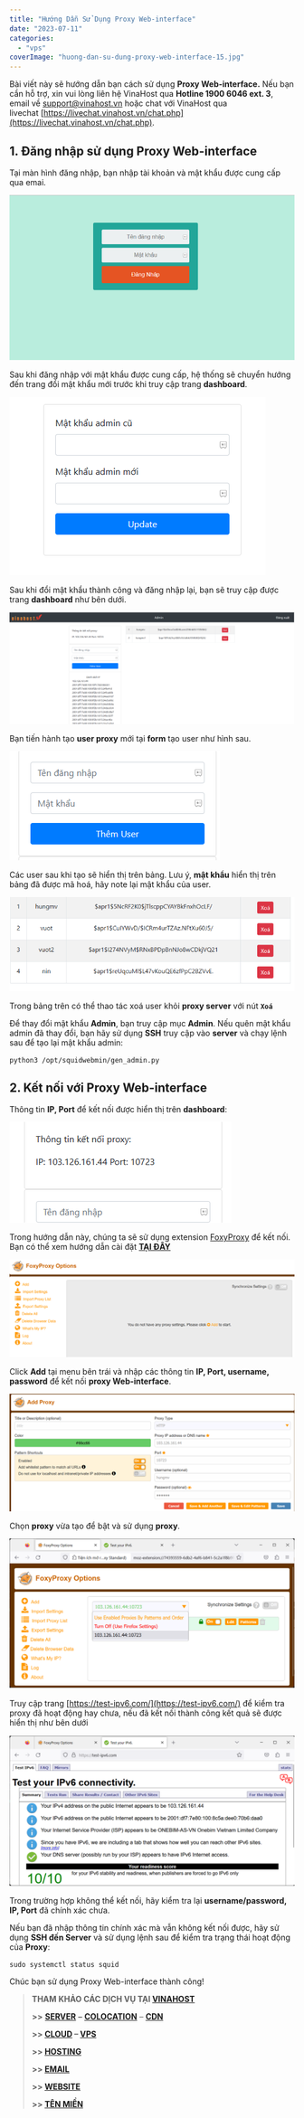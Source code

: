 ```yaml
---
title: "Hướng Dẫn Sử Dụng Proxy Web-interface"
date: "2023-07-11"
categories: 
  - "vps"
coverImage: "huong-dan-su-dung-proxy-web-interface-15.jpg"
---
```


Bài viết này sẽ hướng dẫn bạn cách sử dụng **Proxy Web-interface.** Nếu bạn cần hỗ trợ, xin vui lòng liên hệ VinaHost qua **Hotline 1900 6046 ext. 3**, email về [support@vinahost.vn](mailto:support@vinahost.vn) hoặc chat với VinaHost qua livechat [https://livechat.vinahost.vn/chat.php](https://livechat.vinahost.vn/chat.php).

## 1\. Đăng nhập sử dụng Proxy Web-interface

Tại màn hình đăng nhập, bạn nhập tài khoản và mật khẩu được cung cấp qua emai.

![Hướng Dẫn Sử Dụng Proxy Web-interface](images/huong-dan-su-dung-proxy-web-interface-1.png)

Sau khi đăng nhập với mật khẩu được cung cấp, hệ thống sẽ chuyển hướng đến trang đổi mật khẩu mới trước khi truy cập trang **dashboard**.

![Hướng Dẫn Sử Dụng Proxy Web-interface](images/huong-dan-su-dung-proxy-web-interface-2.png)

Sau khi đổi mật khẩu thành công và đăng nhập lại, bạn sẽ truy cập được trang **dashboard** như bên dưới.

![](images/huong-dan-su-dung-proxy-web-interface-3.png)

Bạn tiến hành tạo **user proxy** mới tại **form** tạo user như hình sau.

![](images/huong-dan-su-dung-proxy-web-interface-4.png)

Các user sau khi tạo sẽ hiển thị trên bảng. Lưu ý, **mật khẩu** hiển thị trên bảng đã được mã hoá, hãy note lại mật khẩu của user.

![](images/huong-dan-su-dung-proxy-web-interface-6.png)

Trong bảng trên có thể thao tác xoá user khỏi **proxy server** với nút **`Xoá`**

Để thay đổi mật khẩu **Admin**, bạn truy cập mục **Admin**. Nếu quên mật khẩu admin đã thay đổi, bạn hãy sử dụng **SSH** truy cập vào **server** và chạy lệnh sau để tạo lại mật khẩu admin:

```
python3 /opt/squidwebmin/gen_admin.py
```

## 2\. Kết nối với Proxy Web-interface

Thông tin **IP, Port** để kết nối được hiển thị trên **dashboard**:

![Hướng Dẫn Sử Dụng Proxy Web-interface](images/huong-dan-su-dung-proxy-web-interface-7.png)

Trong hướng dẫn này, chúng ta sẽ sử dụng extension [FoxyProxy](https://kb.vinahost.vn/huong-dan-su-dung-plugin-foxyproxy-tren-chrome-va-firefox/) để kết nối. Bạn có thể xem hướng dẫn cài đặt **[TẠI ĐÂY](https://kb.vinahost.vn/huong-dan-su-dung-plugin-foxyproxy-tren-chrome-va-firefox/)**

[![Hướng Dẫn Sử Dụng Proxy Web-interface](images/huong-dan-su-dung-proxy-web-interface-8.png)](https://kb.vinahost.vn/huong-dan-su-dung-plugin-foxyproxy-tren-chrome-va-firefox/)

Click **Add** tại menu bên trái và nhập các thông tin **IP, Port, username, password** để kết nối **proxy Web-interface**.

![Hướng Dẫn Sử Dụng Proxy Web-interface](images/huong-dan-su-dung-proxy-web-interface-10.png)

Chọn **proxy** vừa tạo để bật và sử dụng **proxy**.

![Hướng Dẫn Sử Dụng Proxy Web-interface](images/huong-dan-su-dung-proxy-web-interface-11.png)

Truy cập trang [https://test-ipv6.com/](https://test-ipv6.com/) để kiểm tra proxy đã hoạt động hay chưa, nếu đã kết nối thành công kết quả sẽ được hiển thị như bên dưới

![Hướng Dẫn Sử Dụng Proxy Web-interface](images/huong-dan-su-dung-proxy-web-interface-12.png)

Trong trường hợp không thể kết nối, hãy kiểm tra lại **username/password, IP, Port** đã chính xác chưa.

Nếu bạn đã nhập thông tin chính xác mà vẫn không kết nối được, hãy sử dụng **SSH đến Server** và sử dụng lệnh sau để kiểm tra trạng thái hoạt động của **Proxy**:

```
sudo systemctl status squid
```

Chúc bạn sử dụng Proxy Web-interface thành công!

> **THAM KHẢO CÁC DỊCH VỤ TẠI [VINAHOST](https://vinahost.vn/)**
> 
> **\>>** [**SERVER**](https://vinahost.vn/thue-may-chu-rieng/) **–** [**COLOCATION**](https://vinahost.vn/colocation.html) – [**CDN**](https://vinahost.vn/dich-vu-cdn-chuyen-nghiep)
> 
> **\>> [CLOUD](https://vinahost.vn/cloud-server-gia-re/) – [VPS](https://vinahost.vn/vps-ssd-chuyen-nghiep/)**
> 
> **\>> [HOSTING](https://vinahost.vn/wordpress-hosting)**
> 
> **\>> [EMAIL](https://vinahost.vn/email-hosting)**
> 
> **\>> [WEBSITE](http://vinawebsite.vn/)**
> 
> **\>> [TÊN MIỀN](https://vinahost.vn/ten-mien-gia-re/)**

